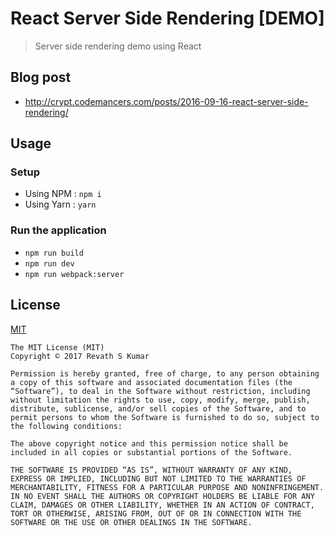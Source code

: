 # React Server Side Rendering [DEMO]

> Server side rendering demo using React

## Blog post

* http://crypt.codemancers.com/posts/2016-09-16-react-server-side-rendering/

## Usage

### Setup

* Using NPM : `npm i`
* Using Yarn : `yarn`

### Run the application

* `npm run build`
* `npm run dev`
* `npm run webpack:server`

## License

[MIT](https://revathskumar.mit-license.org/)

```
The MIT License (MIT)
Copyright © 2017 Revath S Kumar

Permission is hereby granted, free of charge, to any person obtaining a copy of this software and associated documentation files (the “Software”), to deal in the Software without restriction, including without limitation the rights to use, copy, modify, merge, publish, distribute, sublicense, and/or sell copies of the Software, and to permit persons to whom the Software is furnished to do so, subject to the following conditions:

The above copyright notice and this permission notice shall be included in all copies or substantial portions of the Software.

THE SOFTWARE IS PROVIDED “AS IS”, WITHOUT WARRANTY OF ANY KIND, EXPRESS OR IMPLIED, INCLUDING BUT NOT LIMITED TO THE WARRANTIES OF MERCHANTABILITY, FITNESS FOR A PARTICULAR PURPOSE AND NONINFRINGEMENT. IN NO EVENT SHALL THE AUTHORS OR COPYRIGHT HOLDERS BE LIABLE FOR ANY CLAIM, DAMAGES OR OTHER LIABILITY, WHETHER IN AN ACTION OF CONTRACT, TORT OR OTHERWISE, ARISING FROM, OUT OF OR IN CONNECTION WITH THE SOFTWARE OR THE USE OR OTHER DEALINGS IN THE SOFTWARE.
```